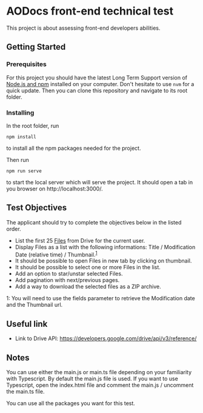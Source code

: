 # AODocs front-end technical test

This project is about assessing front-end developers abilities.

## Getting Started

### Prerequisites

For this project you should have the latest Long Term Support version of [Node.js and npm](https://nodejs.org/en/) installed on your computer. Don't hesitate to use `nvm` for a quick update.
Then you can clone this repository and navigate to its root folder.

### Installing

In the root folder, run
```
npm install
```
to install all the npm packages needed for the project.

Then run
```
npm run serve
```
to start the local server which will serve the project.
It should open a tab in you browser on http://localhost:3000/.

## Test Objectives

The applicant should try to complete the objectives below in the listed order.

* List the first 25 [Files](https://developers.google.com/drive/api/v3/reference/files) from Drive for the current user.
* Display Files as a list with the following informations: Title / Modification Date (relative time) / Thumbnail.<sup>[1](#myfootnote1)</sup>
* It should be possible to open Files in new tab by clicking on thumbnail.
* It should be possible to select one or more Files in the list.
* Add an option to star/unstar selected Files.
* Add pagination with next/previous pages.
* Add a way to download the selected files as a ZIP archive.

<a name="myfootnote1">1</a>: You will need to use the fields parameter to retrieve the Modification date and the Thumbnail url.
## Useful link

* Link to Drive API: https://developers.google.com/drive/api/v3/reference/

## Notes

You can use either the main.js or main.ts file depending on your familiarity with Typescript.
By default the main.js file is used. If you want to use Typescript, open the index.html file and comment the main.js / uncomment the main.ts file.

You can use all the packages you want for this test.

